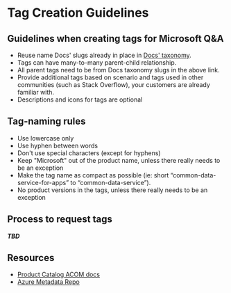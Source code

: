 # Tag Creation Guidelines

## Guidelines when creating tags for Microsoft Q&A

- Reuse name Docs' slugs already in place in [Docs' taxonomy](https://review.docs.microsoft.com/en-us/new-hope/information-architecture/metadata/taxonomies?branch=master).
- Tags can have many-to-many parent-child relationship.
- All parent tags need to be from Docs taxonomy slugs in the above link.
- Provide additional tags based on scenario and tags used in other communities (such as Stack Overflow), your customers are already familiar with.
- Descriptions and icons for tags are optional

## Tag-naming rules

- Use lowercase only
- Use hyphen between words
- Don't use special characters (except for hyphens)
- Keep "Microsoft" out of the product name, unless there really needs to be an exception
- Make the tag name as compact as possible (ie: short “common-data-service-for-apps” to “common-data-service”).
- No product versions in the tags, unless there really needs to be an exception

## Process to request tags

***TBD***

## Resources

- [Product Catalog ACOM docs](https://acom.azure.net/documentation/product-catalog-synchronization-process/)
- [Azure Metadata Repo](https://github.com/Azure/azure-metadata)